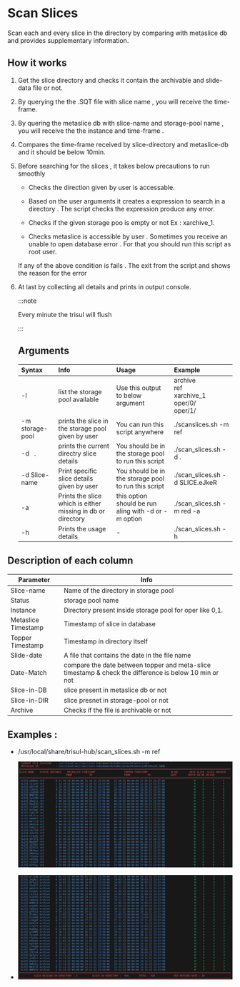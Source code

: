 # Scan Slices

Scan each and every slice in the directory by comparing with metaslice db and provides supplementary information.

## How it works

1. Get the slice directory and checks it  contain the archivable and slide-data file or not.

2. By querying the the .SQT file with slice name , you will receive the time-frame.

3. By quering the metaslice db with slice-name and storage-pool name , you will receive the the instance and time-frame .

4. Compares the time-frame received by slice-directory and metaslice-db and it should be below 10min.

5. Before searching for the slices , it takes below precautions to run smoothly
   
   - Checks the direction given by user is accessable.
   
   - Based on the user arguments it creates a expression to search in a directory . The script checks the expression produce any error.
   
   - Checks if the given storage poo is empty or not Ex : xarchive_1.
   
   - Checks metaslice is accessible by user . Sometimes you receive an unable to open database error . For that you should run this script as root user.
   
   If any of the above condition is fails . The exit from the script and shows the reason for the error

6. At last by collecting all details and prints in output console.
   
   :::note
   
   Every minute the trisul will flush
   
   :::
   
   ## Arguments
   
   | Syntax          | Info                                                        | Usage                                                | Example                                                |
   | --------------- | ----------------------------------------------------------- | ---------------------------------------------------- | ------------------------------------------------------ |
   | -l              | list the storage pool available                             | Use this output to below argument                    | archive<br/>ref<br/>xarchive_1<br/>oper/0/<br/>oper/1/ |
   | -m storage-pool | prints the slice in the storage pool given by user          | You can run this script anywhere                     | ./scanslices.sh -m ref                                 |
   | -d   .          | prints the current directry slice details                   | You should be in the storage pool to run this script | ./scan_slices.sh -d .                                  |
   | -d Slice-name   | Print specific slice details given by user                  | You should be in the storage pool to run this script | ./scan_slices.sh -d SLICE.eJkeR                        |
   | -a              | Prints the slice which is either missing in db or directory | this option should be run aling with -d or -m option | ./scan_slices.sh -m red -a                             |
   | -h              | Prints the usage details                                    | -                                                    | ./scan_slices.sh -h                                    |

## Description of each column

| Parameter           | Info                                                                                                   |
| ------------------- | ------------------------------------------------------------------------------------------------------ |
| Slice-name          | Name of the directory in storage pool                                                                  |
| Status              | storage pool name                                                                                      |
| Instance            | Directory present inside storage pool for oper like 0,1.                                               |
| Metaslice Timestamp | Timestamp of slice in database                                                                         |
| Topper Timestamp    | Timestamp in directory itself                                                                          |
| Slide-date          | A file that contains the date in the file name                                                         |
| Date-Match          | compare the date between topper and meta-slice timestamp & check the difference is below 10 min or not |
| Slice-in-DB         | slice present in metaslice db or not                                                                   |
| Slice-in-DIR        | slice presnet in storage-pool or not                                                                   |
| Archive             | Checks if the file is archivable or not                                                                |

## Examples :

- /usr/local/share/trisul-hub/scan_slices.sh -m ref 
  
  ![Scan-slices](./images/scan_slices1.png)

- ![scan_slices](./images/scanslices2.png)
